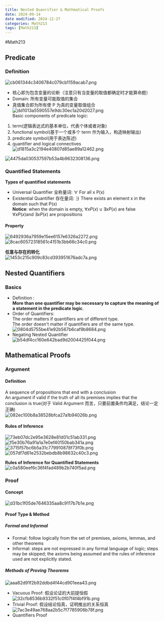 ```yaml
---
title: Nested Quanrifier & Mathmatical Proofs
date: 2024-09-14
date modified: 2024-12-27
categories: Math213
tags: [Math213]
---
```


#Math213 

## Predicate

### Definition

![cb061344c3406784c079cb1159acab7.png](https://s2.loli.net/2024/09/14/rse9Rm5A1UEcXGZ.png)
- 核心即为包含变量的论断（注意只有当变量的取值都确定时才能算命题）
- Domain: 所有变量可能取值的集合
- 真值集合即为所有使 P 为真的变量取值组合  
![dd1013a5590557e9dc30ec1a20d2027.png](https://s2.loli.net/2024/09/14/Qklawec61EKxSUW.png)  
Basic components of predicate logic:
1. term(逻辑表达式的基本单位，代表个体或者对象)
2. functional symbol(基于一个或多个 term 作为输入，构造映射输出)
3. predicate symbol(用于表达陈述)
4. quantifier and logical connectives  
![d1815a3c2194e40807d85ae89a12462.png](https://s2.loli.net/2024/09/20/D3cRKB8IHCiVpJG.png)

![4475da030537597b53a4b9632308136.png](https://s2.loli.net/2024/09/20/V8YlfPuFvqOATZg.png)

### Quantified Statements

**Types of quantified statements**
- Universal Quantifier 全称量词: $\forall$ For all x P(x)
- Existential Quantifier 存在量词: $\exists$ There exists an element x in the domain such that P(x)  
**Notice**: when the domain is empty, $\forall xP(x) \cup \exists xP(x)$ are false  
$\forall xP(x) \text{and}\  \exists xP(x)$ are propositions 

#### Property

![6492936a7959e15ee6157e6326a2272.png](https://s2.loli.net/2024/09/14/mYJriAoIapsXFGP.png)  
![8cac60572318561c4151b3bb66c34c0.png](https://s2.loli.net/2024/09/14/VYQxC8oEpJczTIZ.png)

**任意与存在的转化**  
![1453c215c909c83cd393951676adc7a.png](https://s2.loli.net/2024/09/14/QjiyINz2nY7g54A.png)

## Nested Quantifiers

### Basics

- Definition :  
  **More than one quantifier may be necessary to capture the meaning of a statement in the predicate logic**.
- Order of Quantifiers:  
  The order matters if quantifiers are of different type.  
  The order doesn't matter if quantifiers are of the same type.  
![0804d5755be41e92b567b6caf9b8684.png](https://s2.loli.net/2024/09/18/jMCdWUpe47XtvSF.png)
- Negating Nested Quantifier  
![b54df4cc160e642bad9d2004425f044.png](https://s2.loli.net/2024/09/18/YOHlmqexAtVwyvK.png)

## Mathematical Proofs

### Argument

#### Definition

  A sequence of propositions that end with a conclusion  
  An argument if valid if the truth of all its premises implies that the conclusion is true(对于 Valid Argument 而言，只要前置条件均满足，结论一定正确)  
![082ec100b8a38528bfca27a1b94026b.png](https://s2.loli.net/2024/09/18/Z2FBfVek5RnTtcW.png)

#### Rules of Inference

![73eb07dc2e95e3628e81d01c51ab331.png](https://s2.loli.net/2024/09/18/NIpjoZ4ku9HiC68.png)  
![f5e30b76a91a1a7e0ef40150bab341a.png](https://s2.loli.net/2024/09/18/pT3h7B4JbvQePiw.png)  
![3715f57bc6b5a31c779910878f73f0b.png](https://s2.loli.net/2024/09/18/HRyVXIgd96ukz8A.png)  
![057df7d61e2532bebdb8b98632c40c3.png](https://s2.loli.net/2024/09/18/VXw6eghm3QZnFKU.png)

**Rules of Inference for Quantified Statements**  
![c0a580eef6c36f4fad489b2b740f5ad.png](https://s2.loli.net/2024/09/18/1E7gUf8NYzuSnTb.png)

### Proof

#### Concept

![d31bc1f05de7646335aa8c9117b7b1e.png](https://s2.loli.net/2024/09/27/lxAmf1jhat5vHzr.png)

#### Proof Type & Method

##### Formal and Informal

- Formal: follow logically from the set of premises, axioms, lemmas, and other theorems
- Informal: steps are not expressed in any formal language of logic; steps may be skipped; the axioms being assumed and the rules of inference used are not explicitly stated.

##### Methods of Proving Theorems

![aaa82d91f2b92ddbd4f44cd901eea43.png](https://s2.loli.net/2024/09/27/N7pjF6xinwm8DYQ.png)
- Vacuous Proof: 假设论证的大前提恒假  
![32cfb8536b9332f51c0f07f4f4bf91b.png](https://s2.loli.net/2024/09/27/doS7VFB4RWqc2xH.png)
- Trivial Proof: 假设结论恒真，证明推出的关系恒真  
![7ac3e49ae768aa2b5c7f7785906b78f.png](https://s2.loli.net/2024/09/27/5trelQE4cyqFoVx.png)
-  Quantifiers Proof